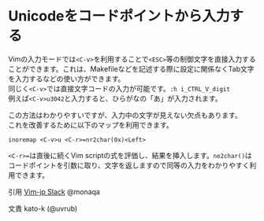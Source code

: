 # Unicodeをコードポイントから入力する

Vimの入力モードでは`<C-v>`を利用することで`<ESC>`等の制御文字を直接入力することができます。これは、Makefileなどを記述する際に設定に関係なくTab文字を入力するなどの使い方ができます。  
同じく`<C-v>`では直接文字コードの入力が可能です。`:h i_CTRL_V_digit`  
例えば`<C-v>u3042`と入力すると、ひらがなの「あ」が入力されます。  

この方法はわかりやすいですが、入力中の文字が見えない欠点もあります。  
これを改善するために以下のマップを利用できます。  

```vim
inoremap <C-v>u <C-r>=nr2char(0x)<Left>
```

`<C-r>=`は直後に続くVim scriptの式を評価し、結果を挿入します。`ne2char()`はコードポイントを引数に取り、文字を返しますので同等の入力をわかりやすく利用できます。

引用 [Vim-jp Slack](https://vim-jp.org/slacklog/C01JSLDQZH6/2021/03/) @monaqa

文責 kato-k (@uvrub)
